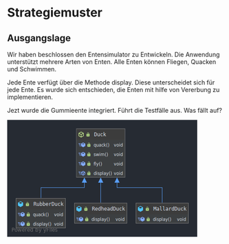 ﻿# Strategiemuster
## Ausgangslage
Wir haben beschlossen den Entensimulator zu Entwickeln. Die Anwendung unterstützt mehrere Arten von Enten. Alle Enten können Fliegen, Quacken und Schwimmen.

Jede Ente verfügt über die Methode display. Diese unterscheidet sich für jede Ente.
Es wurde sich entschieden, die Enten mit hilfe von Vererbung zu implementieren.

Jezt wurde die Gummieente integriert. Führt die Testfälle aus. Was fällt auf?

![Klassendiagramm](images/DuckStart.png)
